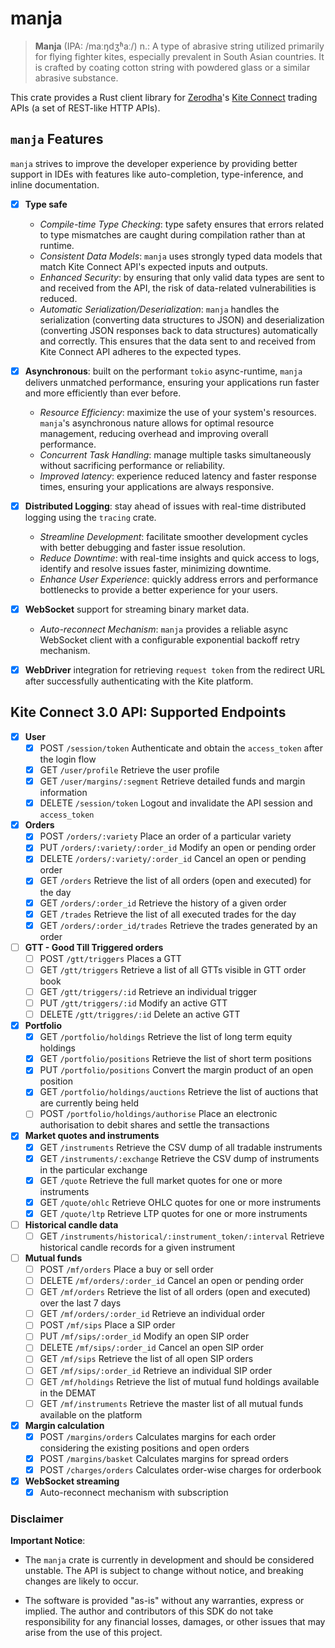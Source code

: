 manja
=====

> **Manja** (IPA: /maːŋdʒʱaː/) n.: A type of abrasive string utilized primarily for flying fighter kites, especially prevalent in South Asian countries. It is crafted by coating cotton string with powdered glass or a similar abrasive substance.

This crate provides a Rust client library for [Zerodha](https://zerodha.com/)'s [Kite Connect](https://kite.trade/) trading APIs (a set of REST-like HTTP APIs).

## `manja` Features

`manja` strives to improve the developer experience by providing better support in IDEs with features like auto-completion, type-inference, and inline documentation.

- [x] **Type safe**
    - *Compile-time Type Checking*: type safety ensures that errors related to type mismatches are caught during compilation rather than at runtime.
    - *Consistent Data Models*: `manja` uses strongly typed data models that match Kite Connect API's expected inputs and outputs.
    - *Enhanced Security*: by ensuring that only valid data types are sent to and received from the API, the risk of data-related vulnerabilities is reduced.
    - *Automatic Serialization/Deserialization*: `manja` handles the serialization (converting data structures to JSON) and deserialization (converting JSON responses back to data structures) automatically and correctly. This ensures that the data sent to and received from Kite Connect API adheres to the expected types.
    
- [x] **Asynchronous**: built on the performant `tokio` async-runtime, `manja` delivers unmatched performance, ensuring your applications run faster and more efficiently than ever before.
    - *Resource Efficiency*: maximize the use of your system's resources. `manja`'s asynchronous nature allows for optimal resource management, reducing overhead and improving overall performance.
    - *Concurrent Task Handling*: manage multiple tasks simultaneously without sacrificing performance or reliability.
    - *Improved latency*: experience reduced latency and faster response times, ensuring your applications are always responsive.

- [x] **Distributed Logging**: stay ahead of issues with real-time distributed logging using the `tracing` crate.
    - *Streamline Development*: facilitate smoother development cycles with better debugging and faster issue resolution.
    - *Reduce Downtime*: with real-time insights and quick access to logs, identify and resolve issues faster, minimizing downtime.
    - *Enhance User Experience*: quickly address errors and performance bottlenecks to provide a better experience for your users.

- [x] **WebSocket** support for streaming binary market data.
    - *Auto-reconnect Mechanism*: `manja` provides a reliable async WebSocket client with a configurable exponential backoff retry mechanism.
 
- [x] **WebDriver** integration for retrieving `request token` from the redirect URL after successfully authenticating with the Kite platform.



## Kite Connect 3.0 API: Supported Endpoints

- [x] **User**
    - [x] POST      `/session/token`                Authenticate and obtain the `access_token` after the login flow
    - [x] GET       `/user/profile`                 Retrieve the user profile
    - [x] GET       `/user/margins/:segment`        Retrieve detailed funds and margin information
    - [x] DELETE    `/session/token`                Logout and invalidate the API session and `access_token`
- [x] **Orders**
    - [x] POST      `/orders/:variety`              Place an order of a particular variety
    - [x] PUT       `/orders/:variety/:order_id`    Modify an open or pending order
    - [x] DELETE    `/orders/:variety/:order_id`    Cancel an open or pending order
    - [x] GET       `/orders`                       Retrieve the list of all orders (open and executed) for the day
    - [x] GET       `/orders/:order_id`             Retrieve the history of a given order
    - [x] GET       `/trades`                       Retrieve the list of all executed trades for the day
    - [x] GET       `/orders/:order_id/trades`      Retrieve the trades generated by an order
- [ ] **GTT - Good Till Triggered orders**
    - [ ] POST      `/gtt/triggers`                 Places a GTT
    - [ ] GET       `/gtt/triggers`                 Retrieve a list of all GTTs visible in GTT order book
    - [ ] GET       `/gtt/triggers/:id`             Retrieve an individual trigger
    - [ ] PUT       `/gtt/triggers/:id`             Modify an active GTT
    - [ ] DELETE    `/gtt/triggres/:id`             Delete an active GTT
- [x] **Portfolio**
    - [x] GET       `/portfolio/holdings`           Retrieve the list of long term equity holdings
    - [x] GET       `/portfolio/positions`          Retrieve the list of short term positions
    - [x] PUT       `/portfolio/positions`          Convert the margin product of an open position
    - [x] GET       `/portfolio/holdings/auctions`  Retrieve the list of auctions that are currently being held
    - [ ] POST      `/portfolio/holdings/authorise` Place an electronic authorisation to debit shares and settle the transactions
- [x] **Market quotes and instruments**
    - [x] GET       `/instruments`                  Retrieve the CSV dump of all tradable instruments
    - [x] GET       `/instruments/:exchange`        Retrieve the CSV dump of instruments in the particular exchange
    - [x] GET       `/quote`                        Retrieve the full market quotes for one or more instruments
    - [x] GET       `/quote/ohlc`                   Retrieve OHLC quotes for one or more instruments
    - [x] GET       `/quote/ltp`                    Retrieve LTP quotes for one or more instruments
- [ ] **Historical candle data**
    - [ ] GET       `/instruments/historical/:instrument_token/:interval`   Retrieve historical candle records for a given instrument
- [ ] **Mutual funds**
    - [ ] POST      `/mf/orders`                    Place a buy or sell order
    - [ ] DELETE    `/mf/orders/:order_id`          Cancel an open or pending order
    - [ ] GET       `/mf/orders`                    Retrieve the list of all orders (open and executed) over the last 7 days
    - [ ] GET       `/mf/orders/:order_id`          Retrieve an individual order
    - [ ] POST      `/mf/sips`                      Place a SIP order
    - [ ] PUT       `/mf/sips/:order_id`            Modify an open SIP order
    - [ ] DELETE    `/mf/sips/:order_id`            Cancel an open SIP order
    - [ ] GET       `/mf/sips`                      Retrieve the list of all open SIP orders
    - [ ] GET       `/mf/sips/:order_id`            Retrieve an individual SIP order
    - [ ] GET       `/mf/holdings`                  Retrieve the list of mutual fund holdings available in the DEMAT
    - [ ] GET       `/mf/instruments`               Retrieve the master list of all mutual funds available on the platform
- [x] **Margin calculation**
    - [x] POST      `/margins/orders`               Calculates margins for each order considering the existing positions and open orders
    - [x] POST      `/margins/basket`               Calculates margins for spread orders
    - [x] POST      `/charges/orders`               Calculates order-wise charges for orderbook

- [x] **WebSocket streaming**
    - [x] Auto-reconnect mechanism with subscription 

### Disclaimer

**Important Notice**:

* The `manja` crate is currently in development and should be considered unstable. The API is subject to change without notice, and breaking changes are likely to occur.

* The software is provided "as-is" without any warranties, express or implied. The author and contributors of this SDK do not take responsibility for any financial losses, damages, or other issues that may arise from the use of this project.
